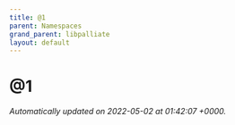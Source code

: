 ```yaml
---
title: @1
parent: Namespaces
grand_parent: libpalliate
layout: default
---
```


# @1









_Automatically updated on 2022-05-02 at 01:42:07 +0000._